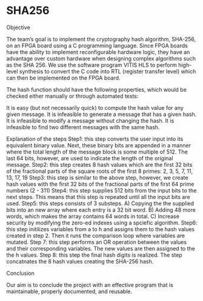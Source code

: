 # SHA256
Objective 

The team’s goal is to implement the cryptography hash algorithm, SHA-256, on an FPGA board using a C programming language. Since FPGA boards have the ability to implement reconfigurable hardware logic, they have an advantage over custom hardware when designing complex algorithms such as the SHA 256. We use the software program VITIS HLS to perform high-level synthesis to convert the C code into RTL (register transfer level) which can then be implemented on the FPGA board.  

The hash function should have the following properties, which would be checked either manually or through automated tests:

It is easy (but not necessarily quick) to compute the hash value for any given message. 
It is infeasible to generate a message that has a given hash. 
It is infeasible to modify a message without changing the hash. 
It is infeasible to find two different messages with the same hash. 

Explanation of the steps
Step1: this step converts the user input into its equivalent binary value. Next, these binary bits are appended in a manner where the total length of the message block is some multiple of 512. The last 64 bits, however, are used to indicate the length of the original message.
Step2: this step creates 8 hash values which are the first 32 bits of the fractional parts of the square roots of the first 8 primes: 2, 3, 5, 7, 11, 13, 17, 19
Step3: this step is similar to the above step, however, we create hash values with the first 32 bits of the fractional parts of the first 64 prime numbers (2 - 311) 
Step4: this step supplies 512 bits from the input bits to the next steps. This means that this step is repeated until all the input bits are used.
Step5: this steps consists of 3 substeps. A) Copying the the supplied bits into an new array where each entry is a 32 bit word. B) Adding 48 more words, which makes the array contains 64 words in total. C) Increase security by modifying the zero-ed indexes using a spciefic algorithm. 
Step6: this step initilizes variables from a to h and assigns them to the hash values created in step 2. Then it runs the comparison loop where variables are mutated.
Step 7: this step performs an OR operation between the values and their corresponding variables. The new values are then assigned to the the h values.
Step 8: this step the final hash digits is realized. The step concatnates the 8 hash values creating the SHA-256 hash. 


Conclusion 

Our aim is to conclude the project with an effective program that is maintainable, properly documented, and reusable. 

